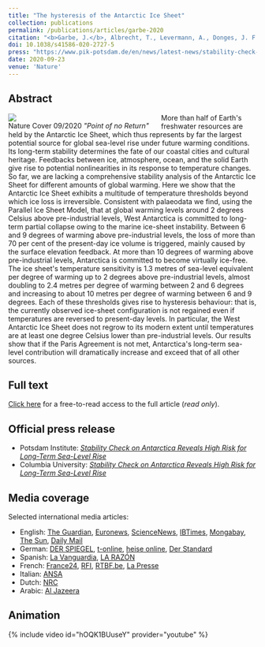 ```yaml
---
title: "The hysteresis of the Antarctic Ice Sheet"
collection: publications
permalink: /publications/articles/garbe-2020
citation: "<b>Garbe, J.</b>, Albrecht, T., Levermann, A., Donges, J. F., and Winkelmann, R.: <i>The hysteresis of the Antarctic Ice Sheet</i>, Nature, 585, 538–544, DOI: <a href='https://doi.org/10.1038/s41586-020-2727-5'>10.1038/s41586-020-2727-5</a>, 2020. <span style='color: Orange;' title='Closed Access'><i class='ai ai-closed-access' aria-hidden='true'></i></span>"
doi: 10.1038/s41586-020-2727-5
press: "https://www.pik-potsdam.de/en/news/latest-news/stability-check-on-antarctica-reveals-high-risk-for-long-term-sea-level-rise"
date: 2020-09-23
venue: 'Nature'
---
```


## Abstract
<div style="float: left; margin-right: 10px; width: 300px">
    <a href="https://www.nature.com/nature/volumes/585/issues/7826" title="https://www.nature.com/nature/volumes/585/issues/7826"><img src="/images/Cover_24_September_2020.png"></a>
    <figcaption>Nature Cover 09/2020 <em>"Point of no Return"</em></figcaption>
</div>
More than half of Earth's freshwater resources are held by the Antarctic Ice Sheet, which thus represents by far the largest potential source for global sea-level rise under future warming conditions. Its long-term stability determines the fate of our coastal cities and cultural heritage. Feedbacks between ice, atmosphere, ocean, and the solid Earth give rise to potential nonlinearities in its response to temperature changes. So far, we are lacking a comprehensive stability analysis of the Antarctic Ice Sheet for different amounts of global warming. Here we show that the Antarctic Ice Sheet exhibits a multitude of temperature thresholds beyond which ice loss is irreversible. Consistent with palaeodata we find, using the Parallel Ice Sheet Model, that at global warming levels around 2 degrees Celsius above pre-industrial levels, West Antarctica is committed to long-term partial collapse owing to the marine ice-sheet instability. Between 6 and 9 degrees of warming above pre-industrial levels, the loss of more than 70 per cent of the present-day ice volume is triggered, mainly caused by the surface elevation feedback. At more than 10 degrees of warming above pre-industrial levels, Antarctica is committed to become virtually ice-free. The ice sheet's temperature sensitivity is 1.3 metres of sea-level equivalent per degree of warming up to 2 degrees above pre-industrial levels, almost doubling to 2.4 metres per degree of warming between 2 and 6 degrees and increasing to about 10 metres per degree of warming between 6 and 9 degrees. Each of these thresholds gives rise to hysteresis behaviour: that is, the currently observed ice-sheet configuration is not regained even if temperatures are reversed to present-day levels. In particular, the West Antarctic Ice Sheet does not regrow to its modern extent until temperatures are at least one degree Celsius lower than pre-industrial levels. Our results show that if the Paris Agreement is not met, Antarctica's long-term sea-level contribution will dramatically increase and exceed that of all other sources.

## Full text
[Click here](https://rdcu.be/b7B4c) for a free-to-read access to the full article (*read only*).

## Official press release
- Potsdam Institute: *[Stability Check on Antarctica Reveals High Risk for Long-Term Sea-Level Rise](https://www.pik-potsdam.de/en/news/latest-news/stability-check-on-antarctica-reveals-high-risk-for-long-term-sea-level-rise "https://www.pik-potsdam.de/en/news/latest-news/stability-check-on-antarctica-reveals-high-risk-for-long-term-sea-level-rise")*
- Columbia University: *[Stability Check on Antarctica Reveals High Risk for Long-Term Sea-Level Rise](https://news.climate.columbia.edu/2020/09/23/stability-check-antarctica-reveals-high-risk-long-term-sea-level-rise/ "https://news.climate.columbia.edu/2020/09/23/stability-check-antarctica-reveals-high-risk-long-term-sea-level-rise/")*

## Media coverage
Selected international media articles:

- English: [The Guardian](https://www.theguardian.com/environment/2020/sep/23/melting-antarctic-ice-will-raise-sea-level-by-25-metres-even-if-paris-climate-goals-are-met-study-finds "https://www.theguardian.com/environment/2020/sep/23/melting-antarctic-ice-will-raise-sea-level-by-25-metres-even-if-paris-climate-goals-are-met-study-finds"), [Euronews](https://www.euronews.com/green/2020/11/16/what-s-the-impact-of-melting-ice-on-rising-sea-levels "https://www.euronews.com/green/2020/11/16/what-s-the-impact-of-melting-ice-on-rising-sea-levels"), [ScienceNews](https://www.sciencenews.org/article/global-warming-practically-irreversible-antarctic-melting "https://www.sciencenews.org/article/global-warming-practically-irreversible-antarctic-melting"), [IBTimes](https://www.ibtimes.com/global-warming-impact-rising-temperature-could-melt-antarctica-irreversibly-warns-new-3054228 "https://www.ibtimes.com/global-warming-impact-rising-temperature-could-melt-antarctica-irreversibly-warns-new-3054228"), [Mongabay](https://news.mongabay.com/2020/10/antarctic-ice-sheet-is-primed-to-pass-irreversible-climate-thresholds-researchers/ "https://news.mongabay.com/2020/10/antarctic-ice-sheet-is-primed-to-pass-irreversible-climate-thresholds-researchers/"), [The Sun](https://www.thesun.co.uk/tech/12757901/global-sea-levels-to-rise-study/ "https://www.thesun.co.uk/tech/12757901/global-sea-levels-to-rise-study/"), [Daily Mail](https://www.dailymail.co.uk/sciencetech/article-8763931/Disturbing-video-shows-Antarctica-emerging-ice-temperatures-rise.html "https://www.dailymail.co.uk/sciencetech/article-8763931/Disturbing-video-shows-Antarctica-emerging-ice-temperatures-rise.html")
- German: [DER SPIEGEL](https://www.spiegel.de/wissenschaft/natur/eis-der-antarktis-simulationen-warnen-vor-langfristigem-auftauen-a-ee20e95d-f682-46e4-bb3f-dc1a4c607c4a "https://www.spiegel.de/wissenschaft/natur/eis-der-antarktis-simulationen-warnen-vor-langfristigem-auftauen-a-ee20e95d-f682-46e4-bb3f-dc1a4c607c4a"), [t-online](https://www.t-online.de/nachhaltigkeit/id_88632964/animation-zeigt-antarktis-eisschmelze-hat-weltweit-dramatische-folgen.html "https://www.t-online.de/nachhaltigkeit/id_88632964/animation-zeigt-antarktis-eisschmelze-hat-weltweit-dramatische-folgen.html"), [heise online](https://www.heise.de/tp/features/Auflebender-Klimaprotest-abschmelzende-Antarktis-4914502.html "https://www.heise.de/tp/features/Auflebender-Klimaprotest-abschmelzende-Antarktis-4914502.html"), [Der Standard](https://www.derstandard.at/story/2000120260057/erwaermung-macht-eisverlust-in-der-antarktis-unumkehrbar "https://www.derstandard.at/story/2000120260057/erwaermung-macht-eisverlust-in-der-antarktis-unumkehrbar")
- Spanish: [La Vanguardia](https://www.lavanguardia.com/natural/20200929/483747386785/simulacion-hielo-antartida-calentamiento-global-derretimiento-nivel-del-mar-estudio.html "https://www.lavanguardia.com/natural/20200929/483747386785/simulacion-hielo-antartida-calentamiento-global-derretimiento-nivel-del-mar-estudio.html"), [LA RAZÓN](https://www.larazon.es/ciencia/20201015/szym7cl5mjektgls4lioylde2a.html "https://www.larazon.es/ciencia/20201015/szym7cl5mjektgls4lioylde2a.html")
- French: [France24](https://www.france24.com/en/20200923-antarctica-to-lift-seas-by-metres-per-degree-of-warming-study "https://www.france24.com/en/20200923-antarctica-to-lift-seas-by-metres-per-degree-of-warming-study"), [RFI](https://www.rfi.fr/en/wires/20200923-antarctica-lift-seas-metres-degree-warming-study "https://www.rfi.fr/en/wires/20200923-antarctica-lift-seas-metres-degree-warming-study"), [RTBF.be](https://www.rtbf.be/article/chaque-degre-influence-la-hausse-du-niveau-des-mers-et-la-fonte-de-l-antarctique-10597574?id=10597574 "https://www.rtbf.be/article/chaque-degre-influence-la-hausse-du-niveau-des-mers-et-la-fonte-de-l-antarctique-10597574?id=10597574"), [La Presse](https://www.lapresse.ca/actualites/environnement/2020-09-27/le-declin-des-glaciers-antarctiques-irreversible.php "https://www.lapresse.ca/actualites/environnement/2020-09-27/le-declin-des-glaciers-antarctiques-irreversible.php")
- Italian: [ANSA](https://www.ansa.it/canale_scienza_tecnica/notizie/terra_poli/2020/09/23/antartide-la-fusione-dei-ghiacci-minaccia-citta-come-new-york-_bb52da6a-8b53-4bb7-86a3-ca35b3e178d6.html "https://www.ansa.it/canale_scienza_tecnica/notizie/terra_poli/2020/09/23/antartide-la-fusione-dei-ghiacci-minaccia-citta-come-new-york-_bb52da6a-8b53-4bb7-86a3-ca35b3e178d6.html")
- Dutch: [NRC](https://www.nrc.nl/nieuws/2020/09/23/antarctica-smelt-sprongsgewijs-a4013304 "https://www.nrc.nl/nieuws/2020/09/23/antarctica-smelt-sprongsgewijs-a4013304")
- Arabic: [Al Jazeera](https://www.aljazeera.net/news/science/2020/10/2/أحدث-دراسة-لذوبان-جليد-أنتراكتيكا "https://www.aljazeera.net/news/science/2020/10/2/أحدث-دراسة-لذوبان-جليد-أنتراكتيكا")

## Animation
{% include video id="hOQK1BUuseY" provider="youtube" %}